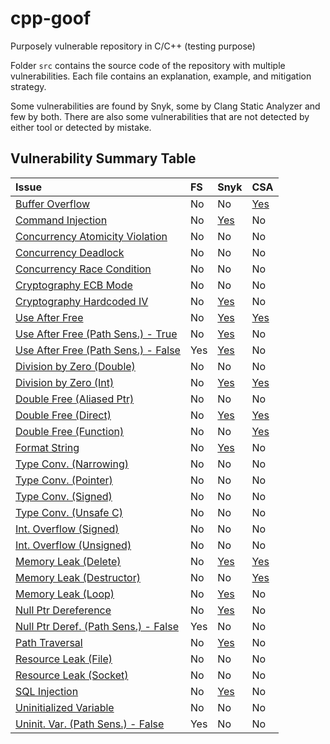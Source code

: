 # cpp-goof
Purposely vulnerable repository in C/C++ (testing purpose)

Folder `src` contains the source code of the repository with multiple vulnerabilities.
Each file contains an explanation, example, and mitigation strategy.

Some vulnerabilities are found by Snyk, some by Clang Static Analyzer and few by both.
There are also some vulnerabilities that are not detected by either tool or detected by mistake. 

## Vulnerability Summary Table

| Issue                                  | FS  | Snyk | CSA |
| :------------------------------------- | :-- | :--- | :-- |
| [Buffer Overflow](src/buffer_overflow.cpp) | No | No | [Yes](csa-results/scan-build-2025-06-10-17-35-52-388277-melysrtp/report-fbfcd0.html) |
| [Command Injection](src/command_injection.cpp) | No | [Yes](https://app.eu.snyk.io/org/code/project/944d1d2c-20a4-4890-9287-eb06f4ef5fbe#issue-95f9f6b6-701b-49b0-91ee-d19ea59abc90) | No |
| [Concurrency Atomicity Violation](src/concurrency_atomicity_violation.cpp) | No | No | No |
| [Concurrency Deadlock](src/concurrency_deadlock.cpp) | No | No | No |
| [Concurrency Race Condition](src/concurrency_race_condition.cpp) | No | No | No |
| [Cryptography ECB Mode](src/cryptography_ecb_mode.cpp) | No | No | No |
| [Cryptography Hardcoded IV](src/cryptography_hardcoded_iv.cpp) | No | [Yes](https://app.eu.snyk.io/org/code/project/944d1d2c-20a4-4890-9287-eb06f4ef5fbe#issue-2fad2398-6ddd-4360-bb85-550c5526396b) | No |
| [Use After Free](src/dangling_pointer.cpp) | No | [Yes](https://app.eu.snyk.io/org/code/project/944d1d2c-20a4-4890-9287-eb06f4ef5fbe#issue-95da6c6e-845d-493a-80ec-d076733cf4d0) | [Yes](csa-results/scan-build-2025-06-10-17-35-52-388277-melysrtp/report-ce589f.html) |
| [Use After Free (Path Sens.) - True](src/dangling_pointer_path_sensitive.cpp) | No | [Yes](https://app.eu.snyk.io/org/code/project/944d1d2c-20a4-4890-9287-eb06f4ef5fbe#issue-24b6cace-4b3b-4a2b-8e17-5666f9298d1c) | No |
| [Use After Free (Path Sens.) - False](src/dangling_pointer_path_sensitive.cpp) | Yes | [Yes](https://app.eu.snyk.io/org/code/project/944d1d2c-20a4-4890-9287-eb06f4ef5fbe#issue-f7071dca-c8c2-455c-b7c1-723f370093b5) | No |
| [Division by Zero (Double)](src/division_zero_double.cpp) | No | No | No |
| [Division by Zero (Int)](src/division_zero_int.cpp) | No | [Yes](https://app.eu.snyk.io/org/code/project/944d1d2c-20a4-4890-9287-eb06f4ef5fbe#issue-4aff60da-5b26-4f9f-9c9d-780c33cc9e76) | [Yes](csa-results/scan-build-2025-06-10-17-35-52-388277-melysrtp/report-4726a5.html) |
| [Double Free (Aliased Ptr)](src/double_free_aliased_pointer.cpp) | No | No | No |
| [Double Free (Direct)](src/double_free_direct.cpp) | No | [Yes](https://app.eu.snyk.io/org/code/project/944d1d2c-20a4-4890-9287-eb06f4ef5fbe#issue-19998ea9-6274-4e9f-8b8c-9c14d21540af) | [Yes](csa-results/scan-build-2025-06-10-17-35-52-388277-melysrtp/report-0e40a0.html) |
| [Double Free (Function)](src/double_free_function.cpp) | No | No | [Yes](csa-results/scan-build-2025-06-10-17-35-52-388277-melysrtp/report-48b029.html) |
| [Format String](src/format_string.cpp) | No | [Yes](https://app.eu.snyk.io/org/code/project/944d1d2c-20a4-4890-9287-eb06f4ef5fbe#issue-7f944ac6-4256-4add-a971-d5b7c420f7ec) | No |
| [Type Conv. (Narrowing)](src/incorrect_typecon_narrowing.cpp) | No | No | No |
| [Type Conv. (Pointer)](src/incorrect_typecon_pointer.cpp) | No | No | No |
| [Type Conv. (Signed)](src/incorrect_typecon_signed.cpp) | No | No | No |
| [Type Conv. (Unsafe C)](src/incorrect_typecon_unsafe_c.cpp) | No | No | No |
| [Int. Overflow (Signed)](src/integer_overflow_signed.cpp) | No | No | No |
| [Int. Overflow (Unsigned)](src/integer_overflow_unsigned.cpp) | No | No | No |
| [Memory Leak (Delete)](src/memory_leak_delete.cpp) | No | [Yes](https://app.eu.snyk.io/org/code/project/944d1d2c-20a4-4890-9287-eb06f4ef5fbe#issue-a1627315-4627-4460-bbe0-873ba29b8185) | [Yes](csa-results/scan-build-2025-06-10-17-35-52-388277-melysrtp/report-6ca886.html) |
| [Memory Leak (Destructor)](src/memory_leak_destructor.cpp) | No | No | [Yes](csa-results/scan-build-2025-06-10-17-35-52-388277-melysrtp/report-c26b0c.html) |
| [Memory Leak (Loop)](src/memory_leak_loop.cpp) | No | [Yes](https://app.eu.snyk.io/org/code/project/944d1d2c-20a4-4890-9287-eb06f4ef5fbe#issue-9c1df944-38c9-4948-bfe1-ae3ab0e499ab) | No |
| [Null Ptr Dereference](src/null_pointer_dereference.cpp) | No | [Yes](https://app.eu.snyk.io/org/code/project/944d1d2c-20a4-4890-9287-eb06f4ef5fbe#issue-fe6de715-cbc4-4703-b347-646a3686912b) | No |
| [Null Ptr Deref. (Path Sens.) - False](src/null_pointer_dereference_path_sensitive.cpp) | Yes | No | No |
| [Path Traversal](src/path_traversal.cpp) | No | [Yes](https://app.eu.snyk.io/org/code/project/944d1d2c-20a4-4890-9287-eb06f4ef5fbe#issue-a5188080-d3e9-4e73-946a-dcaae41d4774) | No |
| [Resource Leak (File)](src/resource_leak_file.cpp) | No | No | No |
| [Resource Leak (Socket)](src/resource_leak_socket.cpp) | No | No | No |
| [SQL Injection](src/sql_injection.cpp) | No | [Yes](https://app.eu.snyk.io/org/code/project/944d1d2c-20a4-4890-9287-eb06f4ef5fbe#issue-1b71a9f5-cb1a-4d3a-b4eb-48edef431ff1) | No |
| [Uninitialized Variable](src/uninitialized_variable.cpp) | No | No | No |
| [Uninit. Var. (Path Sens.) - False](src/unitialized_variable_path_sensitive.cpp) | Yes | No | No |

